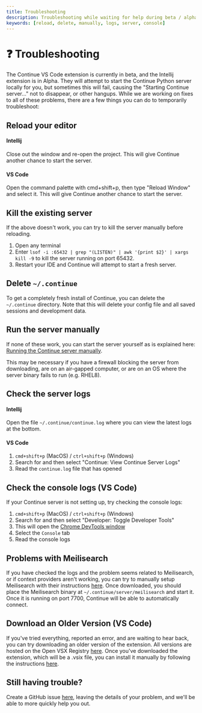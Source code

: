 ```yaml
---
title: Troubleshooting
description: Troubleshooting while waiting for help during beta / alpha testing
keywords: [reload, delete, manually, logs, server, console]
---
```


# ❓ Troubleshooting

The Continue VS Code extension is currently in beta, and the Intellij extension is in Alpha. They will attempt to start the Continue Python server locally for you, but sometimes this will fail, causing the "Starting Continue server..." not to disappear, or other hangups. While we are working on fixes to all of these problems, there are a few things you can do to temporarily troubleshoot:

## Reload your editor

#### Intellij

Close out the window and re-open the project. This will give Continue another chance to start the server.

#### VS Code

Open the command palette with cmd+shift+p, then type "Reload Window" and select it. This will give Continue another chance to start the server.

## Kill the existing server

If the above doesn't work, you can try to kill the server manually before reloading.

1. Open any terminal
2. Enter `lsof -i :65432 | grep "(LISTEN)" | awk '{print $2}' | xargs kill -9` to kill the server running on port 65432.
3. Restart your IDE and Continue will attempt to start a fresh server.

## Delete `~/.continue`

To get a completely fresh install of Continue, you can delete the `~/.continue` directory. Note that this will delete your config file and all saved sessions and development data.

## Run the server manually

If none of these work, you can start the server yourself as is explained here: [Running the Continue server manually](./walkthroughs/manually-run-continue.md).

This may be necessary if you have a firewall blocking the server from downloading, are on an air-gapped computer, or are on an OS where the server binary fails to run (e.g. RHEL8).

## Check the server logs

#### Intellij

Open the file `~/.continue/continue.log` where you can view the latest logs at the bottom.

#### VS Code

1. `cmd+shift+p` (MacOS) / `ctrl+shift+p` (Windows)
2. Search for and then select "Continue: View Continue Server Logs"
3. Read the `continue.log` file that has opened

## Check the console logs (VS Code)

If your Continue server is not setting up, try checking the console logs:

1. `cmd+shift+p` (MacOS) / `ctrl+shift+p` (Windows)
2. Search for and then select "Developer: Toggle Developer Tools"
3. This will open the [Chrome DevTools window](https://developer.chrome.com/docs/devtools/)
4. Select the `Console` tab
5. Read the console logs

## Problems with Meilisearch

If you have checked the logs and the problem seems related to Meilisearch, or if context providers aren't working, you can try to manually setup Meilisearch with their instructions [here](https://www.meilisearch.com/docs/learn/getting_started/installation). Once downloaded, you should place the Meilisearch binary at `~/.continue/server/meilisearch` and start it. Once it is running on port 7700, Continue will be able to automatically connect.

## Download an Older Version (VS Code)

If you've tried everything, reported an error, and are waiting to hear back, you can try downloading an older version of the extension. All versions are hosted on the Open VSX Registry [here](https://open-vsx.org/extension/Continue/continue). Once you've downloaded the extension, which will be a .vsix file, you can install it manually by following the instructions [here](https://code.visualstudio.com/docs/editor/extension-gallery#_install-from-a-vsix).

## Still having trouble?

Create a GitHub issue [here](https://github.com/continuedev/continue/issues/new?assignees=&labels=bug&projects=&template=bug-report-%F0%9F%90%9B.md&title=), leaving the details of your problem, and we'll be able to more quickly help you out.
